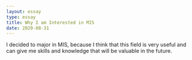 ```yaml
---
layout: essay
type: essay
title: Why I am Interested in MIS
date: 2020-08-31
---
```


I decided to major in MIS, because I think that this field is very useful and can give me skills and knowledge that will be valuable in the future. 
